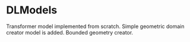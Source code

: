 # DLModels

Transformer model implemented from scratch.
Simple geometric domain creator model is added.
Bounded geometry creator.
